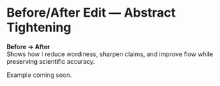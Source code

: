 # Before/After Edit — Abstract Tightening

**Before → After**  
Shows how I reduce wordiness, sharpen claims, and improve flow while preserving scientific accuracy.

Example coming soon.
